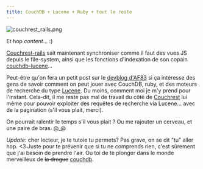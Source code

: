 ```yaml
---
title: CouchDB + Lucene + Ruby + tout le reste
---
```


![couchrest_rails.png](http://static.cyprio.net/wtf/media/couchrest_rails.png)

Et hop *content*... :)

[Couchrest-rails](http://github.com/sakrafd/couchrest_rails/tree/master) sait
maintenant synchroniser comme il faut des vues JS depuis le file-system, ainsi
que les fonctions d'indexation de son copain [couchdb-lucene](http://github.com/rnewson/couchdb-lucene/tree/master)...

Peut-être qu'on fera un petit post sur le [devblog
d'AF83](http://dev.af83.com/) si ça intéresse des gens de savoir comment on
peut jouer avec CouchDB, ruby, et des moteurs de recherche du type
[Lucene](http://lucene.apache.org/java/docs/). Du moins, comment moi je m'y
prend pour l'instant. Cela-dit, il me reste pas mal de travail du côté de
[Couchrest](http://github.com/jchris/couchrest/tree/master) lui même pour
pouvoir exploiter des requêtes de recherche via Lucene... avec de la pagination
(s'il vous plait, merci).

On pourrait ralentir le temps s'il vous plait ? Ou me rajouter un cerveau, et
une paire de bras. @_@

_Update_: cher lecteur, je te tutoie tu permets? Pas grave, on se dit "tu"
aller hop. <3 Juste pour te prévenir que si tu ne comprends rien, c'est
sûrement que j'ai besoin de prendre l'air. Ou toi de te plonger dans le monde
merveilleux de <s>la drogue</s> [couchdb](http://couchdb.apache.org).

